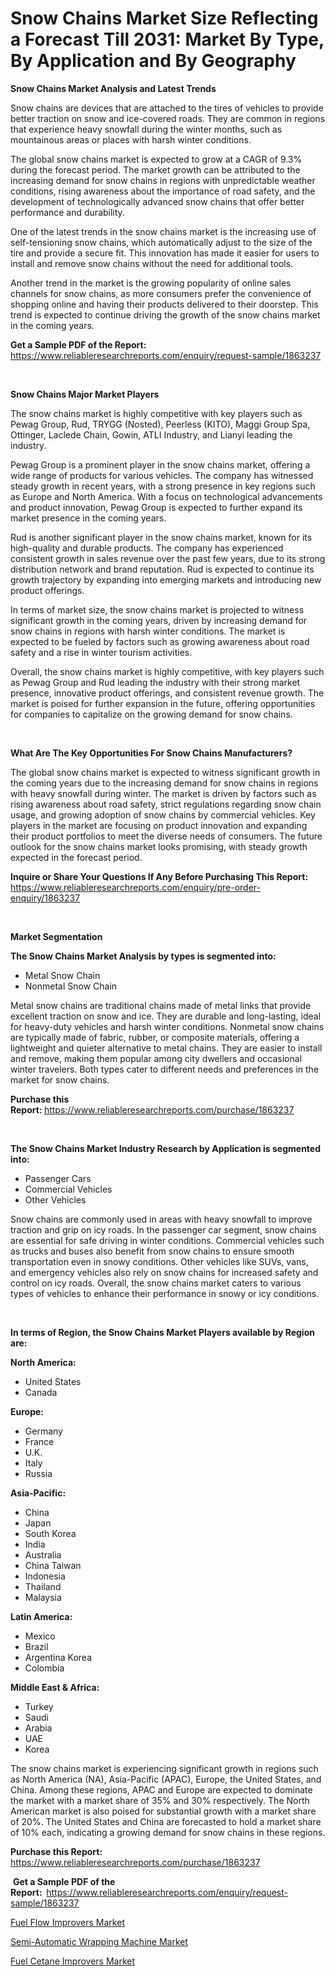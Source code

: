 <p><h1>Snow Chains Market Size Reflecting a Forecast Till 2031: Market By Type, By Application and By Geography</h1></p><p><strong>Snow Chains Market Analysis and Latest Trends</strong></p>
<p><p>Snow chains are devices that are attached to the tires of vehicles to provide better traction on snow and ice-covered roads. They are common in regions that experience heavy snowfall during the winter months, such as mountainous areas or places with harsh winter conditions.</p><p>The global snow chains market is expected to grow at a CAGR of 9.3% during the forecast period. The market growth can be attributed to the increasing demand for snow chains in regions with unpredictable weather conditions, rising awareness about the importance of road safety, and the development of technologically advanced snow chains that offer better performance and durability.</p><p>One of the latest trends in the snow chains market is the increasing use of self-tensioning snow chains, which automatically adjust to the size of the tire and provide a secure fit. This innovation has made it easier for users to install and remove snow chains without the need for additional tools.</p><p>Another trend in the market is the growing popularity of online sales channels for snow chains, as more consumers prefer the convenience of shopping online and having their products delivered to their doorstep. This trend is expected to continue driving the growth of the snow chains market in the coming years.</p></p>
<p><strong>Get a Sample PDF of the Report:&nbsp;</strong> <a href="https://www.reliableresearchreports.com/enquiry/request-sample/1863237">https://www.reliableresearchreports.com/enquiry/request-sample/1863237</a></p>
<p>&nbsp;</p>
<p><strong>Snow Chains Major Market Players</strong></p>
<p><p>The snow chains market is highly competitive with key players such as Pewag Group, Rud, TRYGG (Nosted), Peerless (KITO), Maggi Group Spa, Ottinger, Laclede Chain, Gowin, ATLI Industry, and Lianyi leading the industry. </p><p>Pewag Group is a prominent player in the snow chains market, offering a wide range of products for various vehicles. The company has witnessed steady growth in recent years, with a strong presence in key regions such as Europe and North America. With a focus on technological advancements and product innovation, Pewag Group is expected to further expand its market presence in the coming years.</p><p>Rud is another significant player in the snow chains market, known for its high-quality and durable products. The company has experienced consistent growth in sales revenue over the past few years, due to its strong distribution network and brand reputation. Rud is expected to continue its growth trajectory by expanding into emerging markets and introducing new product offerings.</p><p>In terms of market size, the snow chains market is projected to witness significant growth in the coming years, driven by increasing demand for snow chains in regions with harsh winter conditions. The market is expected to be fueled by factors such as growing awareness about road safety and a rise in winter tourism activities.</p><p>Overall, the snow chains market is highly competitive, with key players such as Pewag Group and Rud leading the industry with their strong market presence, innovative product offerings, and consistent revenue growth. The market is poised for further expansion in the future, offering opportunities for companies to capitalize on the growing demand for snow chains.</p></p>
<p>&nbsp;</p>
<p><strong>What Are The Key Opportunities For Snow Chains Manufacturers?</strong></p>
<p><p>The global snow chains market is expected to witness significant growth in the coming years due to the increasing demand for snow chains in regions with heavy snowfall during winter. The market is driven by factors such as rising awareness about road safety, strict regulations regarding snow chain usage, and growing adoption of snow chains by commercial vehicles. Key players in the market are focusing on product innovation and expanding their product portfolios to meet the diverse needs of consumers. The future outlook for the snow chains market looks promising, with steady growth expected in the forecast period.</p></p>
<p><strong>Inquire or Share Your Questions If Any Before Purchasing This Report:</strong> <a href="https://www.reliableresearchreports.com/enquiry/pre-order-enquiry/1863237">https://www.reliableresearchreports.com/enquiry/pre-order-enquiry/1863237</a></p>
<p>&nbsp;</p>
<p><strong>Market Segmentation</strong></p>
<p><strong>The Snow Chains Market Analysis by types is segmented into:</strong></p>
<p><ul><li>Metal Snow Chain</li><li>Nonmetal Snow Chain</li></ul></p>
<p><p>Metal snow chains are traditional chains made of metal links that provide excellent traction on snow and ice. They are durable and long-lasting, ideal for heavy-duty vehicles and harsh winter conditions. Nonmetal snow chains are typically made of fabric, rubber, or composite materials, offering a lightweight and quieter alternative to metal chains. They are easier to install and remove, making them popular among city dwellers and occasional winter travelers. Both types cater to different needs and preferences in the market for snow chains.</p></p>
<p><strong>Purchase this Report:&nbsp;</strong><a href="https://www.reliableresearchreports.com/purchase/1863237">https://www.reliableresearchreports.com/purchase/1863237</a></p>
<p>&nbsp;</p>
<p><strong>The Snow Chains Market Industry Research by Application is segmented into:</strong></p>
<p><ul><li>Passenger Cars</li><li>Commercial Vehicles</li><li>Other Vehicles</li></ul></p>
<p><p>Snow chains are commonly used in areas with heavy snowfall to improve traction and grip on icy roads. In the passenger car segment, snow chains are essential for safe driving in winter conditions. Commercial vehicles such as trucks and buses also benefit from snow chains to ensure smooth transportation even in snowy conditions. Other vehicles like SUVs, vans, and emergency vehicles also rely on snow chains for increased safety and control on icy roads. Overall, the snow chains market caters to various types of vehicles to enhance their performance in snowy or icy conditions.</p></p>
<p>&nbsp;</p>
<p><strong>In terms of Region, the Snow Chains Market Players available by Region are:</strong></p>
<p>
    <p> <strong> North America: </strong>
        <ul>
            <li>United States</li>
            <li>Canada</li>
        </ul>
        </p> 
    <p> <strong> Europe: </strong>
        <ul>
            <li>Germany</li>
            <li>France</li>
            <li>U.K.</li>
            <li>Italy</li>
            <li>Russia</li>
        </ul>
        </p> 
    <p> <strong> Asia-Pacific: </strong>
        <ul>
            <li>China</li>
            <li>Japan</li>
            <li>South Korea</li>
            <li>India</li>
            <li>Australia</li>
            <li>China Taiwan</li>
            <li>Indonesia</li>
            <li>Thailand</li>
            <li>Malaysia</li>
        </ul>
        </p> 
    <p> <strong> Latin America: </strong>
        <ul>
            <li>Mexico</li>
            <li>Brazil</li>
            <li>Argentina Korea</li>
            <li>Colombia</li>
        </ul>
        </p> 
    <p> <strong> Middle East & Africa: </strong>
        <ul>
            <li>Turkey</li>
            <li>Saudi</li>
            <li>Arabia</li>
            <li>UAE</li>
            <li>Korea</li>
        </ul>
    </p>
    </p>
<p><p>The snow chains market is experiencing significant growth in regions such as North America (NA), Asia-Pacific (APAC), Europe, the United States, and China. Among these regions, APAC and Europe are expected to dominate the market with a market share of 35% and 30% respectively. The North American market is also poised for substantial growth with a market share of 20%. The United States and China are forecasted to hold a market share of 10% each, indicating a growing demand for snow chains in these regions.</p></p>
<p><strong>Purchase this Report: </strong><a href="https://www.reliableresearchreports.com/purchase/1863237">https://www.reliableresearchreports.com/purchase/1863237</a></p>
<p>&nbsp;<strong>Get a Sample PDF of the Report:&nbsp;&nbsp;</strong><a href="https://www.reliableresearchreports.com/enquiry/request-sample/1863237">https://www.reliableresearchreports.com/enquiry/request-sample/1863237</a></p>
<p><strong></strong></p>
<p><p><a href="https://view.publitas.com/reportprime-1/fuel-flow-improvers-market-offers-provide-insightful-data-for-the-time-period-from-2023-to-2030-and-also-provide-analysis-based-on-application-type-and-region/">Fuel Flow Improvers Market</a></p><p><a href="https://view.publitas.com/reportprime-1/semi-automatic-wrapping-machine-market-size-share-trends-analysis-report-by-application-regional-outlook-competitive-strategies-and-segment-forecasts-2023-2030/">Semi-Automatic Wrapping Machine Market</a></p><p><a href="https://view.publitas.com/reportprime-1/fuel-cetane-improvers-market-insights-market-players-and-forecast-till-2030/">Fuel Cetane Improvers Market</a></p></p>